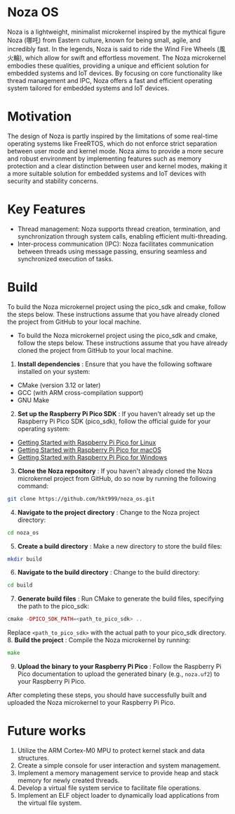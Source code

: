 # Noza OS
Noza is a lightweight, minimalist microkernel inspired by the mythical figure Noza (哪吒) from Eastern culture, known for being small, agile, and incredibly fast. In the legends, Noza is said to ride the Wind Fire Wheels (風火輪), which allow for swift and effortless movement. The Noza microkernel embodies these qualities, providing a unique and efficient solution for embedded systems and IoT devices. By focusing on core functionality like thread management and IPC, Noza offers a fast and efficient operating system tailored for embedded systems and IoT devices.

# Motivation
The design of Noza is partly inspired by the limitations of some real-time operating systems like FreeRTOS, which do not enforce strict separation between user mode and kernel mode. Noza aims to provide a more secure and robust environment by implementing features such as memory protection and a clear distinction between user and kernel modes, making it a more suitable solution for embedded systems and IoT devices with security and stability concerns.

# Key Features
* Thread management: Noza supports thread creation, termination, and synchronization through system calls, enabling efficient multi-threading.
* Inter-process communication (IPC): Noza facilitates communication between threads using message passing, ensuring seamless and synchronized execution of tasks.

# Build
To build the Noza microkernel project using the pico_sdk and cmake, follow the steps below. These instructions assume that you have already cloned the project from GitHub to your local machine.
- To build the Noza microkernel project using the pico_sdk and cmake, follow the steps below. These instructions assume that you have already cloned the project from GitHub to your local machine. 
1. **Install dependencies** : Ensure that you have the following software installed on your system:
- CMake (version 3.12 or later)
- GCC (with ARM cross-compilation support)
- GNU Make
2. **Set up the Raspberry Pi Pico SDK** : If you haven't already set up the Raspberry Pi Pico SDK (pico_sdk), follow the official guide for your operating system: 
- [Getting Started with Raspberry Pi Pico for Linux](https://datasheets.raspberrypi.org/pico/getting-started-with-pico-linux.pdf) 
- [Getting Started with Raspberry Pi Pico for macOS](https://datasheets.raspberrypi.org/pico/getting-started-with-pico-macos.pdf) 
- [Getting Started with Raspberry Pi Pico for Windows](https://datasheets.raspberrypi.org/pico/getting-started-with-pico-windows.pdf) 
3. **Clone the Noza repository** : If you haven't already cloned the Noza microkernel project from GitHub, do so now by running the following command:

```bash
git clone https://github.com/hkt999/noza_os.git
``` 
4. **Navigate to the project directory** : Change to the Noza project directory:

```bash
cd noza_os
``` 
5. **Create a build directory** : Make a new directory to store the build files:

```bash
mkdir build
``` 
6. **Navigate to the build directory** : Change to the build directory:

```bash
cd build
``` 
7. **Generate build files** : Run CMake to generate the build files, specifying the path to the pico_sdk:

```php
cmake -DPICO_SDK_PATH=<path_to_pico_sdk> ..
```

Replace `<path_to_pico_sdk>` with the actual path to your pico_sdk directory. 
8. **Build the project** : Compile the Noza microkernel by running:

```go
make
``` 
9. **Upload the binary to your Raspberry Pi Pico** : Follow the Raspberry Pi Pico documentation to upload the generated binary (e.g., `noza.uf2`) to your Raspberry Pi Pico.

After completing these steps, you should have successfully built and uploaded the Noza microkernel to your Raspberry Pi Pico.

# Future works
1. Utilize the ARM Cortex-M0 MPU to protect kernel stack and data structures.
2. Create a simple console for user interaction and system management.
3. Implement a memory management service to provide heap and stack memory for newly created threads.
4. Develop a virtual file system service to facilitate file operations.
5. Implement an ELF object loader to dynamically load applications from the virtual file system.


